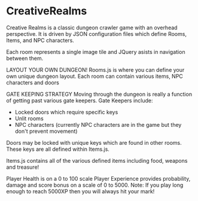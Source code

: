 # CreativeRealms
Creative Realms is a classic dungeon crawler game with an overhead perspective.
It is driven by JSON configuration files which define Rooms, Items, and NPC characters.

Each room represents a single image tile and JQuery asists in navigation between them.

LAYOUT YOUR OWN DUNGEON!
Rooms.js is where you can define your own unique dungeon layout.
Each room can contain various items, NPC characters and doors

GATE KEEPING STRATEGY
Moving through the dungeon is really a function of getting past various gate keepers.
Gate Keepers include:
- Locked doors which require specific keys
- Unlit rooms
- NPC characters (currently NPC characters are in the game but they don't prevent movement)

Doors may be locked with unique keys which are found in other rooms. These keys are all defined within Items.js.

Items.js contains all of the various defined items including food, weapons and treasure!

Player Health is on a 0 to 100 scale
Player Experience provides probability, damage and score bonus on a scale of 0 to 5000. 
Note: If you play long enough to reach 5000XP then you will always hit your mark!

